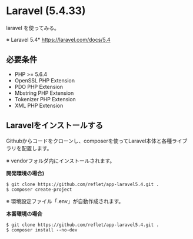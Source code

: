 # Laravel (5.4.33)
laravel を使ってみる。

※ Laravel 5.4*
https://laravel.com/docs/5.4

## 必要条件
* PHP >= 5.6.4
* OpenSSL PHP Extension
* PDO PHP Extension
* Mbstring PHP Extension
* Tokenizer PHP Extension
* XML PHP Extension


## Laravelをインストールする

Githubからコードをクローンし、composerを使ってLaravel本体と各種ライブラリを配置します。

※ vendorフォルダ内にインストールされます。

**開発環境の場合)**
```
$ git clone https://github.com/reflet/app-laravel5.4.git .
$ composer create-project
```
※ 環境設定ファイル「.env」が自動作成されます。

**本番環境の場合**
```
$ git clone https://github.com/reflet/app-laravel5.4.git .
$ composer install --no-dev
```
